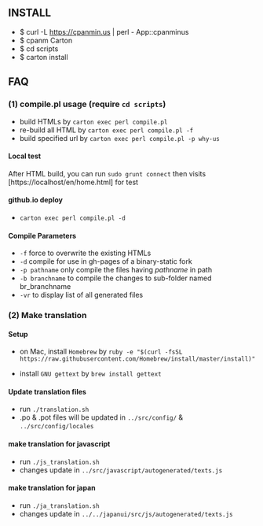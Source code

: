 ## INSTALL

* $ curl -L https://cpanmin.us | perl - App::cpanminus
* $ cpanm Carton
* $ cd scripts
* $ carton install

## FAQ

### (1) compile.pl usage (require `cd scripts`)

 * build HTMLs by `carton exec perl compile.pl`
 * re-build all HTML by `carton exec perl compile.pl -f`
 * build specified url by `carton exec perl compile.pl -p why-us`

#### Local test

After HTML build, you can run `sudo grunt connect` then visits [https://localhost/en/home.html] for test

#### github.io deploy

* `carton exec perl compile.pl -d`


#### Compile Parameters

* `-f` force to overwrite the existing HTMLs
* `-d` compile for use in gh-pages of a binary-static fork
* `-p pathname` only compile the files having *pathname* in path
* `-b branchname` to compile the changes to sub-folder named br_branchname
* `-vr` to display list of all generated files

### (2) Make translation

#### Setup
* on Mac, install `Homebrew` by `ruby -e "$(curl -fsSL https://raw.githubusercontent.com/Homebrew/install/master/install)"`

* install `GNU gettext` by `brew install gettext`

#### Update translation files
* run `./translation.sh`
* .po & .pot files will be updated in `../src/config/` & `../src/config/locales`

#### make translation for javascript
* run `./js_translation.sh`
* changes update in `../src/javascript/autogenerated/texts.js`

#### make translation for japan
* run `./ja_translation.sh`
* changes update in `../../japanui/src/js/autogenerated/texts.js`

